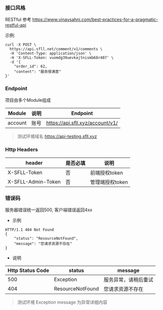 ### 接口风格

RESTful 参考 https://www.vinaysahni.com/best-practices-for-a-pragmatic-restful-api

示例:
```
curl -X POST \
  https://api.sfll.net/comment/v1/comments \
  -H 'Content-Type: application/json' \
  -H 'X-SFLL-Token: vuomdg39uevkajtnismb68r407' \
  -d '{
	"order_id": 62,
	"content": "服务很满意"
}'
```

### Endpoint

项目由多个Module组成

Module | 说明 | Endpoint 
---|---|---
account | 账号 | https://api.sfll.xyz/account/v1/

> 测试环境域名 https://api-testing.sfll.xyz

### Http Headers

header | 是否必填 | 说明
---|---|---
X-SFLL-Token | 否 | 前端授权token
X-SFLL-Admin-Token | 否 | 管理端授权token
  
### 错误码

服务器错误统一返回500, 客户端错误返回4xx

- 示例
```
HTTP/1.1 404 Not Found
{
    "status": "ResourceNotFound",
    "message": "您请求资源不存在"
}
```

- 说明
 
Http Status Code | status | message
---|---|---
500 | Exception | 服务异常，请稍后重试
404 | ResourceNotFound | 您请求资源不存在

> 测试环境 Exception message 为异常详细内容

